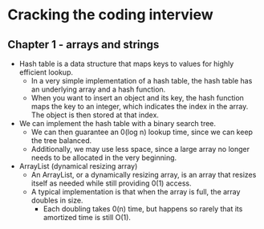 # Cracking the coding interview
## Chapter 1 - arrays and strings
- Hash table is a data structure that maps keys to values for highly efficient lookup.
	- In a very simple implementation of a hash table, the hash table has an underlying array and a hash function.
	- When you want to insert an object and its key, the hash function maps the key to an integer, which indicates the index in the array. The object is then stored at that index.
- We can implement the hash table with a binary search tree.
	- We can then guarantee an 0(log n) lookup time, since we can keep the tree balanced.
	- Additionally, we may use less space, since a large array no longer needs to be allocated in the very beginning.
- ArrayList (dynamical resizing array)
	- An ArrayList, or a dynamically resizing array, is an array that resizes itself as needed while still providing 0(1) access.
	- A typical implementation is that when the array is full, the array doubles in size.
		- Each doubling takes 0(n) time, but happens so rarely that its amortized time is still O(1).
